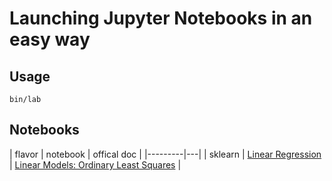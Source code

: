 # Launching Jupyter Notebooks in an easy way
## Usage
``` shell
bin/lab
```

## Notebooks
| flavor | notebook | offical doc | 
|---------|---|
| sklearn | [Linear Regression](notebooks/SklearnLinearRegression.ipynb) | [Linear Models: Ordinary Least Squares](https://scikit-learn.org/1.1/modules/linear_model.html#ordinary-least-squares) |

